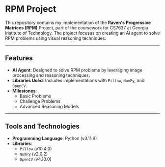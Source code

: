 # RPM Project

This repository contains my implementation of the **Raven's Progressive Matrices (RPM)** Project, part of the coursework for CS7637 at Georgia Institute of Technology. The project focuses on creating an AI agent to solve RPM problems using visual reasoning techniques.

---

## Features
- **AI Agent**: Designed to solve RPM problems by leveraging image processing and reasoning techniques.
- **Libraries Used**: Includes implementations with `Pillow`, `NumPy`, and `OpenCV`.
- **Milestones**:
  - Basic Problems
  - Challenge Problems
  - Advanced Reasoning Models

---

## Tools and Technologies
- **Programming Language**: Python (v3.11.9)
- **Libraries**:
  - `Pillow` (v10.4.0)
  - `NumPy` (v2.0.2)
  - `OpenCV` (v4.10.0)
